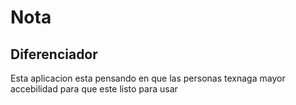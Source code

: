 # Nota


## Diferenciador  

Esta aplicacion esta pensando en que las personas texnaga mayor accebilidad para que este listo para usar 
